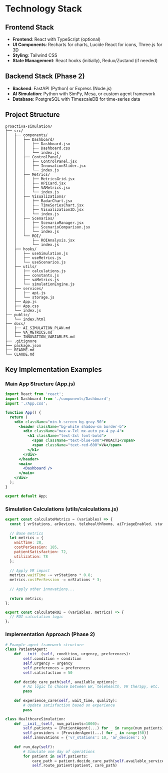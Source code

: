 # Technology Stack

## Frontend Stack
- **Frontend**: React with TypeScript (optional)
- **UI Components**: Recharts for charts, Lucide React for icons, Three.js for 3D
- **Styling**: Tailwind CSS
- **State Management**: React hooks (initially), Redux/Zustand (if needed)

## Backend Stack (Phase 2)
- **Backend**: FastAPI (Python) or Express (Node.js)
- **AI Simulation**: Python with SimPy, Mesa, or custom agent framework
- **Database**: PostgreSQL with TimescaleDB for time-series data

## Project Structure

```
proactiva-simulation/
├── src/
│   ├── components/
│   │   ├── Dashboard/
│   │   │   ├── Dashboard.jsx
│   │   │   ├── Dashboard.css
│   │   │   └── index.js
│   │   ├── ControlPanel/
│   │   │   ├── ControlPanel.jsx
│   │   │   ├── InnovationSlider.jsx
│   │   │   └── index.js
│   │   ├── Metrics/
│   │   │   ├── MetricsGrid.jsx
│   │   │   ├── KPICard.jsx
│   │   │   ├── VAMetrics.jsx
│   │   │   └── index.js
│   │   ├── Visualizations/
│   │   │   ├── RadarChart.jsx
│   │   │   ├── TimeSeriesChart.jsx
│   │   │   ├── Visualization3D.jsx
│   │   │   └── index.js
│   │   ├── Scenarios/
│   │   │   ├── ScenarioManager.jsx
│   │   │   ├── ScenarioComparison.jsx
│   │   │   └── index.js
│   │   └── ROI/
│   │       ├── ROIAnalysis.jsx
│   │       └── index.js
│   ├── hooks/
│   │   ├── useSimulation.js
│   │   ├── useMetrics.js
│   │   └── useScenarios.js
│   ├── utils/
│   │   ├── calculations.js
│   │   ├── constants.js
│   │   ├── vaMetrics.js
│   │   └── simulationEngine.js
│   ├── services/
│   │   ├── api.js
│   │   └── storage.js
│   ├── App.js
│   ├── App.css
│   └── index.js
├── public/
│   └── index.html
├── docs/
│   ├── AI_SIMULATION_PLAN.md
│   ├── VA_METRICS.md
│   └── INNOVATION_VARIABLES.md
├── .gitignore
├── package.json
├── README.md
└── CLAUDE.md
```

## Key Implementation Examples

### Main App Structure (App.js)
```jsx
import React from 'react';
import Dashboard from './components/Dashboard';
import './App.css';

function App() {
  return (
    <div className="min-h-screen bg-gray-50">
      <header className="bg-white shadow-sm border-b">
        <div className="max-w-7xl mx-auto px-4 py-4">
          <h1 className="text-3xl font-bold">
            <span className="text-blue-600">PROACTI</span>
            <span className="text-red-600">VA</span>
          </h1>
        </div>
      </header>
      <main>
        <Dashboard />
      </main>
    </div>
  );
}

export default App;
```

### Simulation Calculations (utils/calculations.js)
```javascript
export const calculateMetrics = (variables) => {
  const { vrStations, arDevices, telehealthRooms, aiTriageEnabled, staffingLevel } = variables;
  
  // Base metrics
  let metrics = {
    waitTime: 28,
    costPerSession: 185,
    patientSatisfaction: 72,
    utilization: 78
  };
  
  // Apply VR impact
  metrics.waitTime -= vrStations * 0.8;
  metrics.costPerSession -= vrStations * 3;
  
  // Apply other innovations...
  
  return metrics;
};

export const calculateROI = (variables, metrics) => {
  // ROI calculation logic
};
```

### Implementation Approach (Phase 2)

```python
# Example agent framework structure
class PatientAgent:
    def __init__(self, condition, urgency, preferences):
        self.condition = condition
        self.urgency = urgency
        self.preferences = preferences
        self.satisfaction = 50
        
    def decide_care_path(self, available_options):
        # AI logic to choose between ER, telehealth, VR therapy, etc.
        pass
        
    def experience_care(self, wait_time, quality):
        # Update satisfaction based on experience
        pass

class HealthcareSimulation:
    def __init__(self, num_patients=1000):
        self.patients = [PatientAgent(...) for _ in range(num_patients)]
        self.providers = [ProviderAgent(...) for _ in range(50)]
        self.innovations = {'vr_stations': 10, 'ar_devices': 5}
        
    def run_day(self):
        # Simulate one day of operations
        for patient in self.patients:
            care_path = patient.decide_care_path(self.available_services)
            self.route_patient(patient, care_path)
```